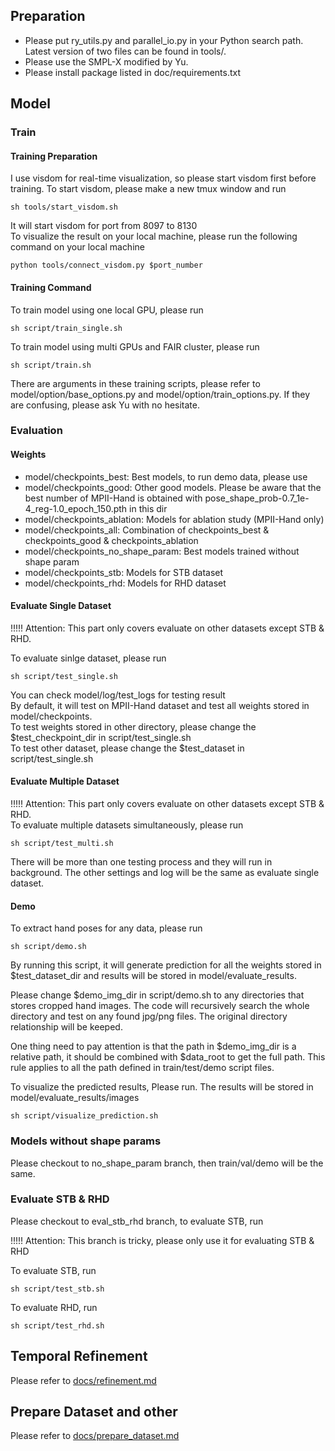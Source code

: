 ## Preparation
* Please put ry_utils.py and parallel_io.py in your Python search path. Latest version of two files can be found in tools/.
* Please use the SMPL-X modified by Yu.
* Please install package listed in doc/requirements.txt




## Model

### Train

#### Training Preparation
I use visdom for real-time visualization, so please start visdom first before training. To start visdom, please make a new tmux window and run
```
sh tools/start_visdom.sh
```
It will start visdom for port from 8097 to 8130  
To visualize the result on your local machine, please run the following command on your local machine  
```
python tools/connect_visdom.py $port_number
```


#### Training Command
To train model using one local GPU, please run   
```
sh script/train_single.sh
```

To train model using multi GPUs and FAIR cluster, please run  
```
sh script/train.sh
```

There are arguments in these training scripts, please refer to model/option/base_options.py and model/option/train_options.py. If they are confusing, please ask Yu with no hesitate.


### Evaluation

#### Weights
* model/checkpoints_best: Best models, to run demo data, please use
* model/checkpoints_good: Other good models. Please be aware that the best number of MPII-Hand is obtained with pose_shape_prob-0.7_1e-4_reg-1.0_epoch_150.pth in this dir
* model/checkpoints_ablation: Models for ablation study (MPII-Hand only)
* model/checkpoints_all: Combination of checkpoints_best & checkpoints_good & checkpoints_ablation
* model/checkpoints_no_shape_param: Best models trained without shape param
* model/checkpoints_stb: Models for STB dataset
* model/checkpoints_rhd: Models for RHD dataset


#### Evaluate Single Dataset
!!!!! Attention: This part only covers evaluate on other datasets except STB & RHD.

To evaluate sinlge dataset, please run 
```
sh script/test_single.sh
```
You can check model/log/test_logs for testing result  
By default, it will test on MPII-Hand dataset and test all weights stored in model/checkpoints.   
To test weights stored in other directory, please change the $test_checkpoint_dir in script/test_single.sh  
To test other dataset, please change the $test_dataset in script/test_single.sh  


#### Evaluate Multiple Dataset
!!!!! Attention: This part only covers evaluate on other datasets except STB & RHD.  
To evaluate multiple datasets simultaneously, please run
```
sh script/test_multi.sh
```
There will be more than one testing process and they will run in background. The other settings and log will be the same as evaluate single dataset.


#### Demo
To extract hand poses for any data, please run 
```
sh script/demo.sh
```
By running this script, it will generate prediction for all the weights stored in $test_dataset_dir and results will be stored in model/evaluate_results.  

Please change $demo_img_dir in script/demo.sh to any directories that stores cropped hand images. The code will recursively search the whole directory and test on any found jpg/png files. The original directory relationship will be keeped.  

One thing need to pay attention is that the path in $demo_img_dir is a relative path, it should be combined with $data_root to get the full path. This rule applies to all the path defined in train/test/demo script files.  

To visualize the predicted results, Please run. The results will be stored in model/evaluate_results/images
```
sh script/visualize_prediction.sh
```

### Models without shape params
Please checkout to no_shape_param branch, then train/val/demo will be the same.


### Evaluate STB & RHD
Please checkout to eval_stb_rhd branch, to evaluate STB, run

!!!!! Attention: This branch is tricky, please only use it for evaluating STB & RHD

To evaluate STB, run
```
sh script/test_stb.sh
```

To evaluate RHD, run
```
sh script/test_rhd.sh
```



## Temporal Refinement
Please refer to [docs/refinement.md](docs/refinement.md)


## Prepare Dataset and other
Please refer to [docs/prepare_dataset.md](docs/prepare_dataset.md)
